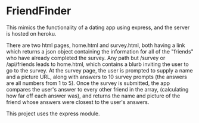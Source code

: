 # FriendFinder

This mimics the functionality of a dating app using express, and the
server is hosted on heroku.

There are two html pages, home.html and survey.html, both having a
link which returns a json object containing the information for all
of the "friends" who have already completed the survey.  Any path but
/survey or /api/friends leads to home.html, which contains a
blurb inviting the user to go to the survey.  At the survey page, the
user is prompted to supply a name and a picture URL, along with
answers to 10 survey prompts (the answers are all numbers from 1 to 5).
Once the survey is submitted, the app compares the user's answer to
every other friend in the array, (calculating how far off each answer
was), and returns the name and picture of the friend whose answers
were closest to the user's answers.

This project uses the express module.
